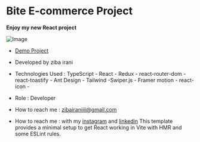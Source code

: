 # Bite E-commerce  Project

**Enjoy my new React project**

![Image](https://github.com/user-attachments/assets/7d811406-24c0-412b-862e-b74625aed9e1)

- [Demo Project](https://new-bite-467h.vercel.app/)

- Developed by ziba irani

- Technologies Used : TypeScript - React - Redux - react-router-dom - react-toastify - Ant Design - Tailwind -Swiper.js - Framer motion - react-icon -   

- Role : Developer
- How to reach me : zibairaniiii@gmail.com
- How to reach me : with my [instagram](https://instagram.com/zibairani_dev/) and [linkedin](https://www.linkedin.com/in/ziba-irani-developr/)
This template provides a minimal setup to get React working in Vite with HMR and some ESLint rules.
